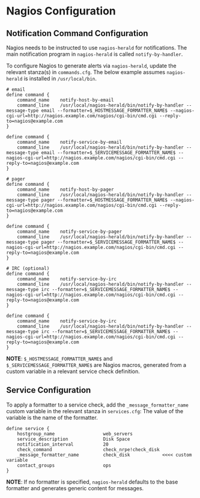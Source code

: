 # Nagios Configuration

## Notification Command Configuration

Nagios needs to be instructed to use ``nagios-herald`` for notifications. The main notification program in
``nagios-herald`` is called ``notify-by-handler``.

To configure Nagios to generate alerts via ``nagios-herald``, update the relevant stanza(s) in ``commands.cfg``.
The below example assumes ``nagios-herald`` is installed in ``/usr/local/bin``.

```
# email
define command {
    command_name    notify-host-by-email
    command_line    /usr/local/nagios-herald/bin/notify-by-handler --message-type email --formatter=$_HOSTMESSAGE_FORMATTER_NAME$ --nagios-cgi-url=http://nagios.example.com/nagios/cgi-bin/cmd.cgi --reply-to=nagios@example.com
}

define command {
    command_name    notify-service-by-email
    command_line    /usr/local/nagios-herald/bin/notify-by-handler --message-type email --formatter=$_SERVICEMESSAGE_FORMATTER_NAME$ --nagios-cgi-url=http://nagios.example.com/nagios/cgi-bin/cmd.cgi --reply-to=nagios@example.com
}

# pager
define command {
    command_name    notify-host-by-pager
    command_line    /usr/local/nagios-herald/bin/notify-by-handler --message-type pager --formatter=$_HOSTMESSAGE_FORMATTER_NAME$ --nagios-cgi-url=http://nagios.example.com/nagios/cgi-bin/cmd.cgi --reply-to=nagios@example.com
}

define command {
    command_name    notify-service-by-pager
    command_line    /usr/local/nagios-herald/bin/notify-by-handler --message-type pager --formatter=$_SERVICEMESSAGE_FORMATTER_NAME$ --nagios-cgi-url=http://nagios.example.com/nagios/cgi-bin/cmd.cgi --reply-to=nagios@example.com
}

# IRC (optional)
define command {
    command_name    notify-service-by-irc
    command_line    /usr/local/nagios-herald/bin/notify-by-handler --message-type irc --formatter=$_SERVICEMESSAGE_FORMATTER_NAME$ --nagios-cgi-url=http://nagios.example.com/nagios/cgi-bin/cmd.cgi --reply-to=nagios@example.com
}

define command {
    command_name    notify-service-by-irc
    command_line    /usr/local/nagios-herald/bin/notify-by-handler --message-type irc --formatter=$_SERVICEMESSAGE_FORMATTER_NAME$ --nagios-cgi-url=http://nagios.example.com/nagios/cgi-bin/cmd.cgi --reply-to=nagios@example.com
}
```

**NOTE**: ``$_HOSTMESSAGE_FORMATTER_NAME$`` and ``$_SERVICEMESSAGE_FORMATTER_NAME$`` are Nagios macros, generated
from a custom variable in a relevant service check definition.

## Service Configuration

To apply a formatter to a service check, add the ``_message_formatter_name`` custom variable in the relevant stanza in ``services.cfg``:
The value of the variable is the name of the formatter.

```
define service {
    hostgroup_name                  web_servers
    service_description             Disk Space
    notification_interval           20
    check_command                   check_nrpe!check_disk
    _message_formatter_name         check_disk            <<<< custom variable
    contact_groups                  ops
}
```

**NOTE**: If no formatter is specified, ``nagios-herald`` defaults to the base formatter and generates generic content for messages.
